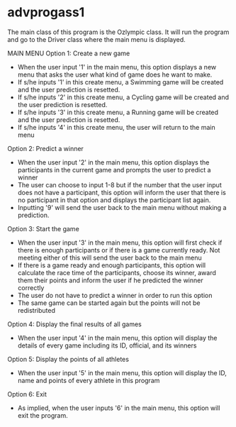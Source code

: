 # advprogass1

The main class of this program is the Ozlympic class. It will run the program and go to the Driver class where the main menu is displayed.

MAIN MENU
Option 1: Create a new game
- When the user input '1' in the main menu, this option displays a new menu that asks the user 
what kind of game does he want to make.
- If s/he inputs '1' in this create menu, a Swimming game will be created and the user prediction is resetted.
- If s/he inputs '2' in this create menu, a Cycling game will be created and the user prediction is resetted.
- If s/he inputs '3' in this create menu, a Running game will be created and the user prediction is resetted.
- If s/he inputs '4' in this create menu, the user will return to the main menu

Option 2: Predict a winner
- When the user input '2' in the main menu, this option displays the participants in the current game 
and prompts the user to predict a winner
- The user can choose to input 1-8 but if the number that the user input does not have a participant, this option will
inform the user that there is no participant in that option and displays the participant list again.
- Inputting '9' will send the user back to the main menu without making a prediction.

Option 3: Start the game
- When the user input '3' in the main menu, this option will first check if there is enough participants or
if there is a game currently ready. Not meeting either of this will send the user back to the main menu
- If there is a game ready and enough participants, this option will calculate the race time of the participants,
choose its winner, award them their points and inform the user if he predicted the winner correctly
- The user do not have to predict a winner in order to run this option
- The same game can be started again but the points will not be redistributed 

Option 4: Display the final results of all games
- When the user input '4' in the main menu, this option will display the details of every game including its ID, official, and 
its winners

Option 5: Display the points of all athletes
- When the user input '5' in the main menu, this option will display the ID, name and points of every athlete in 
this program

Option 6: Exit
- As implied, when the user inputs '6' in the main menu, this option will exit the program.

